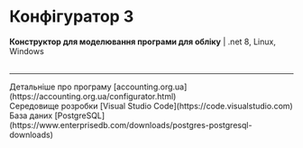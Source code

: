 # Конфігуратор 3
<b>Конструктор для моделювання програми для обліку</b> | .net 8, Linux, Windows <br/><br/>

<hr />
Детальніше про програму [accounting.org.ua](https://accounting.org.ua/configurator.html)<br/>
Середовище розробки [Visual Studio Code](https://code.visualstudio.com)<br/>
База даних [PostgreSQL](https://www.enterprisedb.com/downloads/postgres-postgresql-downloads)<br/>
